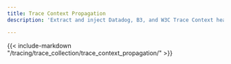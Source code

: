 ```yaml
---
title: Trace Context Propagation
description: 'Extract and inject Datadog, B3, and W3C Trace Context headers to propagate the context of a distributed trace.'

---
```


{{< include-markdown "/tracing/trace_collection/trace_context_propagation/" >}}
